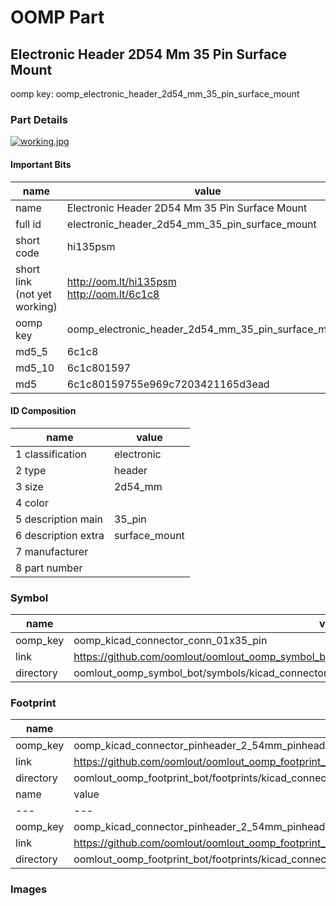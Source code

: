 # OOMP Part  
## Electronic Header 2D54 Mm 35 Pin Surface Mount  
  
oomp key: oomp_electronic_header_2d54_mm_35_pin_surface_mount  
  
### Part Details  
  
[![working.jpg](working_600.jpg)](working.jpg)  
  
#### Important Bits  
| name | value | 
| --- | --- | 
| name | Electronic Header 2D54 Mm 35 Pin Surface Mount | 
| full id | electronic_header_2d54_mm_35_pin_surface_mount | 
| short code | hi135psm | 
| short link<br>(not yet working) | http://oom.lt/hi135psm<br>http://oom.lt/6c1c8 | 
| oomp key | oomp_electronic_header_2d54_mm_35_pin_surface_mount | 
| md5_5 | 6c1c8 | 
| md5_10 | 6c1c801597 | 
| md5 | 6c1c80159755e969c7203421165d3ead | 
#### ID Composition  
| name | value | 
| --- | --- | 
| 1 classification | electronic | 
| 2 type | header | 
| 3 size | 2d54_mm | 
| 4 color |  | 
| 5 description main | 35_pin | 
| 6 description extra | surface_mount | 
| 7 manufacturer |  | 
| 8 part number |  | 
### Symbol  
| name | value | 
| --- | --- | 
| oomp_key | oomp_kicad_connector_conn_01x35_pin | 
| link | https://github.com/oomlout/oomlout_oomp_symbol_bot/tree/main/symbols/kicad_connector_conn_01x35_pin | 
| directory | oomlout_oomp_symbol_bot/symbols/kicad_connector_conn_01x35_pin//working/working.kicad_sym | 
### Footprint  
| name | value | 
| --- | --- | 
| oomp_key | oomp_kicad_connector_pinheader_2_54mm_pinheader_1x35_p2_54mm_vertical | 
| link | https://github.com/oomlout/oomlout_oomp_footprint_bot/tree/main/foootprntss/kicad_connector_pinheader_2_54mm_pinheader_1x35_p2_54mm_vertical | 
| directory | oomlout_oomp_footprint_bot/footprints/kicad_connector_pinheader_2_54mm_pinheader_1x35_p2_54mm_vertical//working/working.kicad_mod | 
| name | value | 
| --- | --- | 
| oomp_key | oomp_kicad_connector_pinheader_2_54mm_pinheader_1x35_p2_54mm_vertical_smd_pin | 
| link | https://github.com/oomlout/oomlout_oomp_footprint_bot/tree/main/foootprntss/kicad_connector_pinheader_2_54mm_pinheader_1x35_p2_54mm_vertical_smd_pin | 
| directory | oomlout_oomp_footprint_bot/footprints/kicad_connector_pinheader_2_54mm_pinheader_1x35_p2_54mm_vertical_smd_pin//working/working.kicad_mod | 
### Images  

